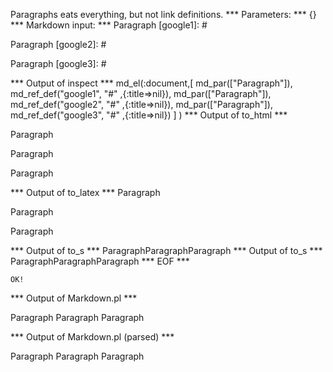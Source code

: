 Paragraphs eats everything, but not link definitions.
*** Parameters: ***
{}
*** Markdown input: ***
Paragraph
[google1]: #

Paragraph
 [google2]: #

Paragraph
  [google3]: #

*** Output of inspect ***
md_el(:document,[
	md_par(["Paragraph"]),
	 md_ref_def("google1", "#" ,{:title=>nil}),
	 md_par(["Paragraph"]),
	 md_ref_def("google2", "#" ,{:title=>nil}),
	 md_par(["Paragraph"]),
	 md_ref_def("google3", "#" ,{:title=>nil})
] )
*** Output of to_html ***

<p>Paragraph</p>

<p>Paragraph</p>

<p>Paragraph</p>

*** Output of to_latex ***
Paragraph

Paragraph

Paragraph


*** Output of to_s ***
ParagraphParagraphParagraph
*** Output of to_s ***
ParagraphParagraphParagraph
*** EOF ***



	OK!



*** Output of Markdown.pl ***
<p>Paragraph
Paragraph
Paragraph</p>

*** Output of Markdown.pl (parsed) ***
<p>Paragraph
Paragraph
Paragraph</p
 >